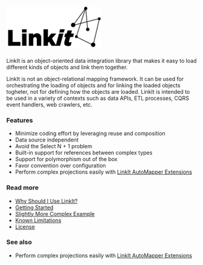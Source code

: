 ![LinkIt](logo.png) 
===============
LinkIt is an object-oriented data integration library that makes it easy to load different kinds of objects and link them together. 

LinkIt is not an object-relational mapping framework. It can be used for orchestrating the loading of objects and for linking the loaded objects togheter, not for defining how the objects are loaded. LinkIt is intended to be used in a variety of contexts such as data APIs, ETL processes, CQRS event handlers, web crawlers, etc.

### Features
- Minimize coding effort by leveraging reuse and composition
- Data source independent
- Avoid the Select N + 1 problem
- Built-in support for references between complex types
- Support for polymorphism out of the box
- Favor convention over configuration
- Perform complex projections easily with [LinkIt AutoMapper Extensions](https://github.com/cbcrc/LinkIt.AutoMapperExtensions)

### Read more
- [Why Should I Use LinkIt?](why-without-how.md)
- [Getting Started](getting-started.md)
- [Slightly More Complex Example](slightly-more-complex-example.md)
- [Known Limitations](known-limitations.md)
- [License](LICENSE.txt)

### See also
- Perform complex projections easily with [LinkIt AutoMapper Extensions](https://github.com/cbcrc/LinkIt.AutoMapperExtensions)